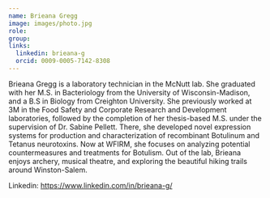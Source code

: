 ```yaml
---
name: Brieana Gregg
image: images/photo.jpg
role: 
group: 
links:
  linkedin: brieana-g
  orcid: 0009-0005-7142-8308 
---
```


Brieana Gregg is a laboratory technician in the McNutt lab. She graduated with her M.S. in Bacteriology from the University of Wisconsin-Madison, and a B.S in Biology from Creighton University. She previously worked at 3M in the Food Safety and Corporate Research and Development laboratories, followed by the completion of her thesis-based M.S. under the supervision of Dr. Sabine Pellett. There, she developed novel expression systems for production and characterization of recombinant Botulinum and Tetanus neurotoxins. Now at WFIRM, she focuses on analyzing potential countermeasures and treatments for Botulism. Out of the lab, Brieana enjoys archery, musical theatre, and exploring the beautiful hiking trails around Winston-Salem. 

 



  Linkedin: https://www.linkedin.com/in/brieana-g/ 
